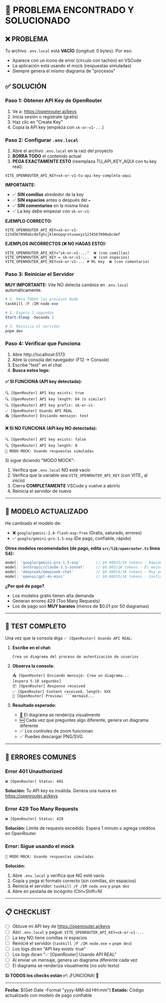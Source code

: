 # 🔑 PROBLEMA ENCONTRADO Y SOLUCIONADO

## ❌ **PROBLEMA**
Tu archivo `.env.local` está **VACÍO** (longitud: 0 bytes). Por eso:
- Aparece con un ícono de error (círculo con tachón) en VSCode
- La aplicación está usando el mock (respuestas simuladas)
- Siempre genera el mismo diagrama de "procesos"

## ✅ **SOLUCIÓN**

### Paso 1: Obtener API Key de OpenRouter

1. Ve a: https://openrouter.ai/keys
2. Inicia sesión o regístrate (gratis)
3. Haz clic en "Create Key"
4. Copia la API key (empieza con `sk-or-v1-...`)

### Paso 2: Configurar `.env.local`

1. Abre el archivo `.env.local` en la raíz del proyecto
2. **BORRA TODO** el contenido actual
3. **PEGA EXACTAMENTE ESTO** (reemplaza TU_API_KEY_AQUI con tu key real):

```
VITE_OPENROUTER_API_KEY=sk-or-v1-tu-api-key-completa-aqui
```

**IMPORTANTE:**
- ✅ **SIN comillas** alrededor de la key
- ✅ **SIN espacios** antes o después del `=`
- ✅ **SIN comentarios** en la misma línea
- ✅ La key debe empezar con `sk-or-v1-`

**EJEMPLO CORRECTO:**
```
VITE_OPENROUTER_API_KEY=sk-or-v1-1234567890abcdefghijklmnopqrstuvwxyz1234567890abcdef
```

**EJEMPLOS INCORRECTOS (❌ NO HAGAS ESTO):**
```
VITE_OPENROUTER_API_KEY="sk-or-v1-..."  ❌ (con comillas)
VITE_OPENROUTER_API_KEY = sk-or-v1-...  ❌ (con espacios)
VITE_OPENROUTER_API_KEY=sk-or-v1-... # Mi key  ❌ (con comentario)
```

### Paso 3: Reiniciar el Servidor

**MUY IMPORTANTE:** Vite NO detecta cambios en `.env.local` automáticamente.

```powershell
# 1. Mata TODOS los procesos Node
taskkill /F /IM node.exe

# 2. Espera 2 segundos
Start-Sleep -Seconds 2

# 3. Reinicia el servidor
pnpm dev
```

### Paso 4: Verificar que Funciona

1. Abre http://localhost:5173
2. Abre la consola del navegador (F12 → Console)
3. Escribe "test" en el chat
4. **Busca estos logs:**

#### ✅ SI FUNCIONA (API key detectada):
```
🔍 [OpenRouter] API key exists: true
🔍 [OpenRouter] API key length: 64 (o similar)
🔍 [OpenRouter] API key prefix: sk-or-v1-
✅ [OpenRouter] Usando API REAL
📤 [OpenRouter] Enviando mensaje: test
```

#### ❌ SI NO FUNCIONA (API key NO detectada):
```
🔍 [OpenRouter] API key exists: false
🔍 [OpenRouter] API key length: 0
🔧 MODO MOCK: Usando respuestas simuladas
```

Si sigue diciendo "MODO MOCK":
1. Verifica que `.env.local` NO esté vacío
2. Verifica que la variable sea `VITE_OPENROUTER_API_KEY` (con VITE_ al inicio)
3. Cierra **COMPLETAMENTE** VSCode y vuelve a abrirlo
4. Reinicia el servidor de nuevo

---

## 🚀 MODELO ACTUALIZADO

He cambiado el modelo de:
- ❌ `google/gemini-2.0-flash-exp:free` (Gratis, saturado, errores)
- ✅ `google/gemini-pro-1.5-exp` (De pago, confiable, rápido)

**Otros modelos recomendados (de pago, edita `src/lib/openrouter.ts` línea 54):**

```typescript
model: 'google/gemini-pro-1.5-exp'       // $0.00015/1K tokens - Rápido y económico
model: 'anthropic/claude-3.5-sonnet'     // $0.003/1K tokens - El mejor para diagramas
model: 'deepseek/deepseek-chat'          // $0.00014/1K tokens - Muy económico
model: 'openai/gpt-4o-mini'              // $0.00015/1K tokens - Confiable
```

**¿Por qué de pago?**
- Los modelos gratis tienen alta demanda
- Generan errores 429 (Too Many Requests)
- Los de pago son **MUY baratos** (menos de $0.01 por 50 diagramas)

---

## 🧪 TEST COMPLETO

Una vez que la consola diga `✅ [OpenRouter] Usando API REAL`:

1. **Escribe en el chat:**
   ```
   Crea un diagrama del proceso de autenticación de usuarios
   ```

2. **Observa la consola:**
   ```
   📤 [OpenRouter] Enviando mensaje: Crea un diagrama...
   [espera 5-10 segundos]
   📦 [OpenRouter] Response received
   ✅ [OpenRouter] Content received, length: XXX
   📝 [OpenRouter] Preview: ```mermaid...
   ```

3. **Resultado esperado:**
   - 🎨 El diagrama se renderiza visualmente
   - 🆕 Cada vez que preguntes algo diferente, genera un diagrama diferente
   - ✅ Los controles de zoom funcionan
   - ✅ Puedes descargar PNG/SVG

---

## 🐛 ERRORES COMUNES

### Error 401 Unauthorized
```
❌ [OpenRouter] Status: 401
```
**Solución:** Tu API key es inválida. Genera una nueva en https://openrouter.ai/keys

### Error 429 Too Many Requests
```
❌ [OpenRouter] Status: 429
```
**Solución:** Límite de requests excedido. Espera 1 minuto o agrega créditos en OpenRouter.

### Error: Sigue usando el mock
```
🔧 MODO MOCK: Usando respuestas simuladas
```
**Solución:**
1. Abre `.env.local` y verifica que NO esté vacío
2. Copia y pega el formato correcto (sin comillas, sin espacios)
3. Reinicia el servidor: `taskkill /F /IM node.exe` y `pnpm dev`
4. Abre en pestaña de incógnito (Ctrl+Shift+N)

---

## 📋 CHECKLIST

- [ ] Obtuve mi API key de https://openrouter.ai/keys
- [ ] Abrí `.env.local` y pegué: `VITE_OPENROUTER_API_KEY=sk-or-v1-...`
- [ ] La key NO tiene comillas ni espacios
- [ ] Reinicié el servidor (`taskkill /F /IM node.exe` + `pnpm dev`)
- [ ] Los logs dicen "API key exists: true"
- [ ] Los logs dicen "✅ [OpenRouter] Usando API REAL"
- [ ] Al enviar un mensaje, genera un diagrama diferente cada vez
- [ ] El diagrama se renderiza visualmente (no solo texto)

**Si TODOS los checks están ✅:** ¡FUNCIONA! 🎉

---

**Fecha:** $(Get-Date -Format "yyyy-MM-dd HH:mm")
**Estado:** Código actualizado con modelo de pago confiable


